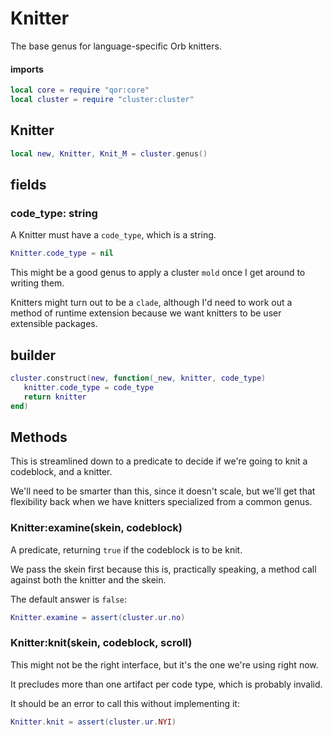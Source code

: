 # Knitter


  The base genus for language\-specific Orb knitters\.


#### imports

```lua
local core = require "qor:core"
local cluster = require "cluster:cluster"
```


## Knitter

```lua
local new, Knitter, Knit_M = cluster.genus()
```


## fields


### code\_type: string

  A Knitter must have a `code_type`, which is a string\.

```lua
Knitter.code_type = nil
```

This might be a good genus to apply a cluster `mold` once I get around to
writing them\.

Knitters might turn out to be a `clade`, although I'd need to work out a
method of runtime extension because we want knitters to be user extensible
packages\.


## builder

```lua
cluster.construct(new, function(_new, knitter, code_type)
   knitter.code_type = code_type
   return knitter
end)
```


## Methods

This is streamlined down to a predicate to decide if we're going to knit a
codeblock, and a knitter\.

We'll need to be smarter than this, since it doesn't scale, but we'll get that
flexibility back when we have knitters specialized from a common genus\.

### Knitter:examine\(skein, codeblock\)

A predicate, returning `true` if the codeblock is to be knit\.

We pass the skein first because this is, practically speaking, a method call
against both the knitter and the skein\.

The default answer is `false`:

```lua
Knitter.examine = assert(cluster.ur.no)
```


### Knitter:knit\(skein, codeblock, scroll\)

This might not be the right interface, but it's the one we're using right now\.

It precludes more than one artifact per code type, which is probably invalid\.

It should be an error to call this without implementing it:

```lua
Knitter.knit = assert(cluster.ur.NYI)
```



